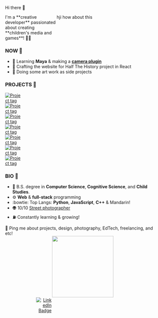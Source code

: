 Hi there 👋


<div style='display: grid;
  grid-template-columns: 1fr 1fr 1fr;grid-template-rows: 1fr;
  grid-column-gap: 0px;'>
  <div style=' grid-column: 1;'>
  I'm a **creative developer** passionated about creating **children's media and games**! 👶🏻
  </div>
  <div style=' grid-column: 2;'>
  hji how about this
  </div>
</div>


### NOW 🌱
- 🎦   Learning **Maya** & making a [**camera plugin**](https://github.com/irina-wang/Maya/blob/main/Projects/pyCamera.py)
- 👀  Crafting the website for Half The History project in React
- 🌈  Doing some art work as side projects 


### PROJECTS 🧤
<div align='left'>
    <div id="badges" style='width:50px;'>
      <a href="https://github.com/irina-wang/BBKeeper">
        <img src="https://img.shields.io/badge/Game-BBKeeper-orange" alt="Project tag"/>
      </a>
      <a href=" https://github.com/irina-wang/BluffingCockerel">
        <img src='https://img.shields.io/badge/Game-BluffinCCR-orange' alt="Project tag"/>
      </a>
       <a href=" https://github.com/irina-wang/d3Brush">
        <img src='https://img.shields.io/badge/Tool- D3Brush -ff69b4' alt="Project tag"/>
      </a>
       <a href="https://github.com/irina-wang/MoreThanWords">
        <img src='https://img.shields.io/badge/Mobile-MTWords-emerald' alt="Project tag"/>
      </a>
      <a href="https://github.com/irina-wang/Tufts-Joey-Tracker">
        <img src='https://img.shields.io/badge/Web-TuftsRides-skyblue' alt="Project tag"/>
      </a>
      <a href="https://github.com/irina-wang/BluffingCockerel">
        <img src='https://img.shields.io/badge/EdTech-Draw2Code-purple' alt="Project tag"/>
      </a>
      <a href=":https://github.com/irina-wang/MagicWand/blob/m ain/Wand%20save/serial_read.py">
        <img src='https://img.shields.io/badge/EdTech-MagicWand-purple' alt="Project tag"/>
      </a>
  </div>
</div>


### BIO 🍟
- 🧠  B.S. degree in **Computer Science**, **Cognitive Science**, and **Child Studies**. 
- ⚙️  **Web** & **full-stack** programming
- :bowtie: Top Langs: **Python**, **JavaScript**, **C++** & Mandarin! 
- 👽  10/10 [Street photographer](https://irina-wang.github.io/me/#photography)
- ⛽  Constantly learning & growing!



<div>
💬 Ping me about projects, design, photography, EdTech, freelancing, and etc!

<div>
  <div style='width:70%'>
    <div id="header" align="right" >
      <img src="https://media.giphy.com/media/ghoUMF4YSNVTvEiPXo/giphy.gif" width="200"/>
    </div>
  </div>
</div>


<div style='width:30%' align='right'>
    <div id="badges" style='width:50px;'>
      <a href="https://www.linkedin.com/in/mengqi-irina-wang-2290bb153/">
        <img src="https://img.shields.io/badge/LinkedIn-blue?style=for-the-badge&logo=linkedin&logoColor=white" alt="LinkedIn Badge"/>
      </a>
  </div>
</div>
</div>


<!-- [![GitHub Streak](https://github-readme-streak-stats.herokuapp.com/?user=irina-wang)](https://git.io/streak-stats) -->

<!-- [![Top Langs](https://github-readme-stats.vercel.app/api/top-langs/?username=irina-wang&layout=compact&theme=vision-friendly-dark)](https://github.com/anuraghazra/github-readme-stats) -->